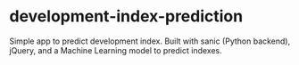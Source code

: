 # development-index-prediction
Simple app to predict development index. Built with sanic (Python backend), jQuery, and a Machine Learning model to predict indexes.
